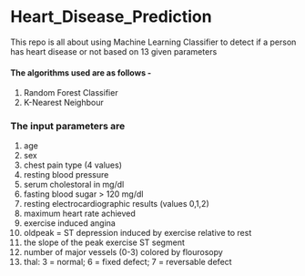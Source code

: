 # Heart_Disease_Prediction
This repo is all about using Machine Learning Classifier to detect if a person has heart disease or not based on 13 given parameters

#### The algorithms used are as follows  - 
1. Random Forest Classifier    
2. K-Nearest Neighbour
   
   
   
   
   
### The input parameters are
1. age
2. sex
3. chest pain type (4 values)
4. resting blood pressure
5. serum cholestoral in mg/dl
6. fasting blood sugar > 120 mg/dl
7. resting electrocardiographic results (values 0,1,2)
8. maximum heart rate achieved
9. exercise induced angina
10. oldpeak = ST depression induced by exercise relative to rest
11. the slope of the peak exercise ST segment
12. number of major vessels (0-3) colored by flourosopy
13. thal: 3 = normal; 6 = fixed defect; 7 = reversable defect
